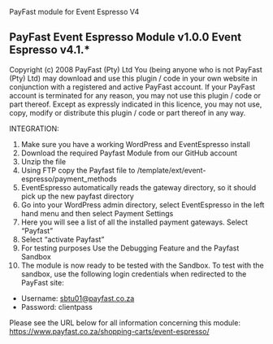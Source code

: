 PayFast module for Event Espresso  V4

PayFast Event Espresso Module v1.0.0 Event Espresso v4.1.*
----------------------------------------------------------
Copyright (c) 2008 PayFast (Pty) Ltd
You (being anyone who is not PayFast (Pty) Ltd) may download and use this plugin / code in your own website in conjunction with a registered and active PayFast account. If your PayFast account is terminated for any reason, you may not use this plugin / code or part thereof.
Except as expressly indicated in this licence, you may not use, copy, modify or distribute this plugin / code or part thereof in any way.

INTEGRATION:
1. Make sure you have a working WordPress and EventEspresso install
2. Download the required Payfast Module from our GitHub account
3. Unzip the file
4. Using FTP copy the Payfast file to /template/ext/event-espresso/payment_methods
5. EventEspresso automatically reads the gateway directory, so it should pick up the new payfast directory
6. Go into your WordPress admin directory, select EventEspresso in the left hand menu and then select Payment Settings
7. Here you will see a list of all the installed payment gateways. Select “Payfast”
8. Select “activate Payfast”
9. For testing purposes Use the Debugging Feature and the Payfast Sandbox
10. The module is now ready to be tested with the Sandbox. To test with the sandbox, use the following login credentials when redirected to the PayFast site:
- Username: sbtu01@payfast.co.za
- Password: clientpass

Please see the URL below for all information concerning this module:
        https://www.payfast.co.za/shopping-carts/event-espresso/


